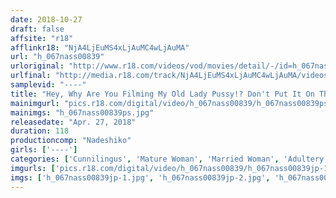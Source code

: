 ```yaml
---
date: 2018-10-27
draft: false
affsite: "r18"
afflinkr18: "NjA4LjEuMS4xLjAuMC4wLjAuMA"
url: "h_067nass00839"
urloriginal: "http://www.r18.com/videos/vod/movies/detail/-/id=h_067nass00839"
urlfinal: "http://media.r18.com/track/NjA4LjEuMS4xLjAuMC4wLjAuMA/videos/vod/movies/detail/-/id=h_067nass00839"
samplevid: "----"
title: "Hey, Why Are You Filming My Old Lady Pussy!? Don't Put It On The Internet, Okay!? We're Seriously POV Filming This Forty-Something Lady! Raw POV Amateur Uploads! Real And Serious!"
mainimgurl: "pics.r18.com/digital/video/h_067nass00839/h_067nass00839ps.jpg"
mainimgs: "h_067nass00839ps.jpg"
releasedate: "Apr. 27, 2018"
duration: 118
productioncomp: "Nadeshiko"
girls: ['----']
categories: ['Cunnilingus', 'Mature Woman', 'Married Woman', 'Adultery', 'Big Tits', 'Chubby', 'Big Tits Lover', 'Genital Close-Up', 'Amateur', 'Creampie']
imgurls: ['pics.r18.com/digital/video/h_067nass00839/h_067nass00839jp-1.jpg', 'pics.r18.com/digital/video/h_067nass00839/h_067nass00839jp-2.jpg', 'pics.r18.com/digital/video/h_067nass00839/h_067nass00839jp-3.jpg', 'pics.r18.com/digital/video/h_067nass00839/h_067nass00839jp-4.jpg', 'pics.r18.com/digital/video/h_067nass00839/h_067nass00839jp-5.jpg', 'pics.r18.com/digital/video/h_067nass00839/h_067nass00839jp-6.jpg', 'pics.r18.com/digital/video/h_067nass00839/h_067nass00839jp-7.jpg', 'pics.r18.com/digital/video/h_067nass00839/h_067nass00839jp-8.jpg', 'pics.r18.com/digital/video/h_067nass00839/h_067nass00839jp-9.jpg', 'pics.r18.com/digital/video/h_067nass00839/h_067nass00839jp-10.jpg', 'pics.r18.com/digital/video/h_067nass00839/h_067nass00839jp-11.jpg', 'pics.r18.com/digital/video/h_067nass00839/h_067nass00839jp-12.jpg', 'pics.r18.com/digital/video/h_067nass00839/h_067nass00839jp-13.jpg', 'pics.r18.com/digital/video/h_067nass00839/h_067nass00839jp-14.jpg', 'pics.r18.com/digital/video/h_067nass00839/h_067nass00839jp-15.jpg', 'pics.r18.com/digital/video/h_067nass00839/h_067nass00839jp-16.jpg', 'pics.r18.com/digital/video/h_067nass00839/h_067nass00839jp-17.jpg', 'pics.r18.com/digital/video/h_067nass00839/h_067nass00839jp-18.jpg', 'pics.r18.com/digital/video/h_067nass00839/h_067nass00839jp-19.jpg', 'pics.r18.com/digital/video/h_067nass00839/h_067nass00839jp-20.jpg']
imgs: ['h_067nass00839jp-1.jpg', 'h_067nass00839jp-2.jpg', 'h_067nass00839jp-3.jpg', 'h_067nass00839jp-4.jpg', 'h_067nass00839jp-5.jpg', 'h_067nass00839jp-6.jpg', 'h_067nass00839jp-7.jpg', 'h_067nass00839jp-8.jpg', 'h_067nass00839jp-9.jpg', 'h_067nass00839jp-10.jpg', 'h_067nass00839jp-11.jpg', 'h_067nass00839jp-12.jpg', 'h_067nass00839jp-13.jpg', 'h_067nass00839jp-14.jpg', 'h_067nass00839jp-15.jpg', 'h_067nass00839jp-16.jpg', 'h_067nass00839jp-17.jpg', 'h_067nass00839jp-18.jpg', 'h_067nass00839jp-19.jpg', 'h_067nass00839jp-20.jpg']
---
```

